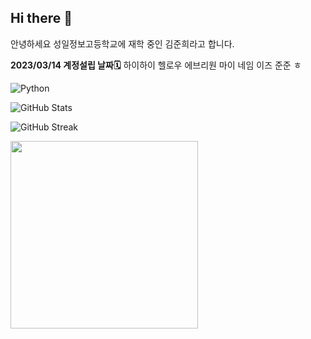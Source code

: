## Hi there 👋
안녕하세요 성일정보고등학교에 재학 중인 김준희라고 합니다.<br>
<!-- http://127.0.0.1:5500/opening.html - 진행중🛠️ -->


**2023/03/14 계정설립 날짜🗓️**
하이하이 헬로우 에브리원 마이 네임 이즈 준준 ㅎ

![Python](https://img.shields.io/badge/Python-3776AB?style=for-the-badge&logo=python&logoColor=white)

![GitHub Stats](https://github-readme-stats.vercel.app/api?username=사용자명&show_icons=true&theme=radical)

![GitHub Streak](https://github-readme-streak-stats.herokuapp.com/?user=사용자명&theme=radical)

<img src="https://media.giphy.com/media/26tn33aiTi1jkl6H6/giphy.gif" width="300px">


<!--
**junhee23314/junhee23314** is a ✨ _special_ ✨ repository because its `README
.md` (this file) appears on your GitHub profile.

Here are some ideas to get you star
ted:

- 🔭 I’m currently working on ...
- 🌱 I’m currently learning ...
- 👯 I’m looking to collaborate on ...
- 🤔 I’m looking for help with ...
- 💬 Ask me about ...
- 📫 How to reach me: ...
- 😄 Pronouns: ...
- ⚡ Fun fact: ...
-->
